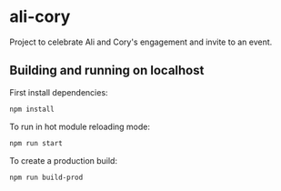 # ali-cory

Project to celebrate Ali and Cory's engagement and invite to an event.

## Building and running on localhost

First install dependencies:

```sh
npm install
```

To run in hot module reloading mode:

```sh
npm run start
```

To create a production build:

```sh
npm run build-prod
```
